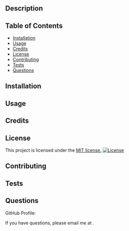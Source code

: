 # 
## Description


## Table of Contents
- [Installation](#installation)
- [Usage](#usage)
- [Credits](#credits)
- [License](#license)
- [Contributing](#contributing)
- [Tests](#tests)
- [Questions](#questions)

## Installation


## Usage


## Credits

## License
This project is licensed under the [MIT license.](https://opensource.org/licenses/MIT)
[![License](https://img.shields.io/badge/License-MIT-yellow.svg)](https://opensource.org/licenses/MIT)

## Contributing


## Tests


## Questions
GitHub Profile: [](https://github.com/)

If you have questions, please email me at [](mailto:).
